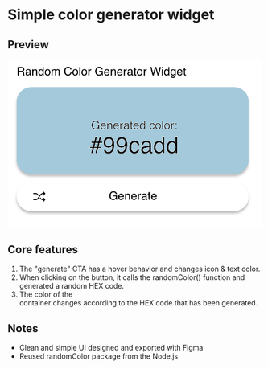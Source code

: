 # Simple color generator widget

## Preview

![The random color code generator widget.](preview.png)

## Core features

1. The "generate" CTA has a hover behavior and changes icon & text color.
2. When clicking on the button, it calls the randomColor() function and generated a random HEX code.
3. The color of the <div> container changes according to the HEX code that has been generated.

## Notes

- Clean and simple UI designed and exported with Figma
- Reused randomColor package from the Node.js
